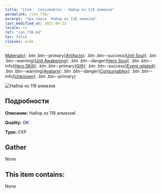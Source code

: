 ```yaml
---
title: "Item - Consumables - Набор из 118 алмазов"
permalink: /con_736/
excerpt: "Эра хаоса  Набор из 118 алмазов"
last_modified_at: 2021-04-23
locale: ru
ref: "con_736.md"
toc: false
classes: wide
---
```

 [Materials](/ItemsRU/){: .btn .btn--primary}[Artifacts](/ItemsRU/Artifacts/){: .btn .btn--success}[Unit Soul](/ItemsRU/UnitSoul/){: .btn .btn--warning}[Unit Awakening](/ItemsRU/UnitAwakening/){: .btn .btn--danger}[Hero Soul](/ItemsRU/HeroSoul/){: .btn .btn--info}[Hero SKill](/ItemsRU/HeroSkill/){: .btn .btn--primary}[Gift](/ItemsRU/Gift/){: .btn .btn--success}[Event related](/ItemsRU/Events/){: .btn .btn--warning}[Avatars](/ItemsRU/Avatars/){: .btn .btn--danger}[Consumables](/ItemsRU/Consumables/){: .btn .btn--info}[Unknown](/ItemsRU/Unknown/){: .btn .btn--primary}

 ![Набор из 118 алмазов](/images/t/i_tool_30272.png)

## Подробности
 **Описание:** Набор из 118 алмазов!

 **Quality:** <span style="color: #0000CD">OK</span>

 **Type:** EXP

## Gather

  None

## This item contains:

  None

